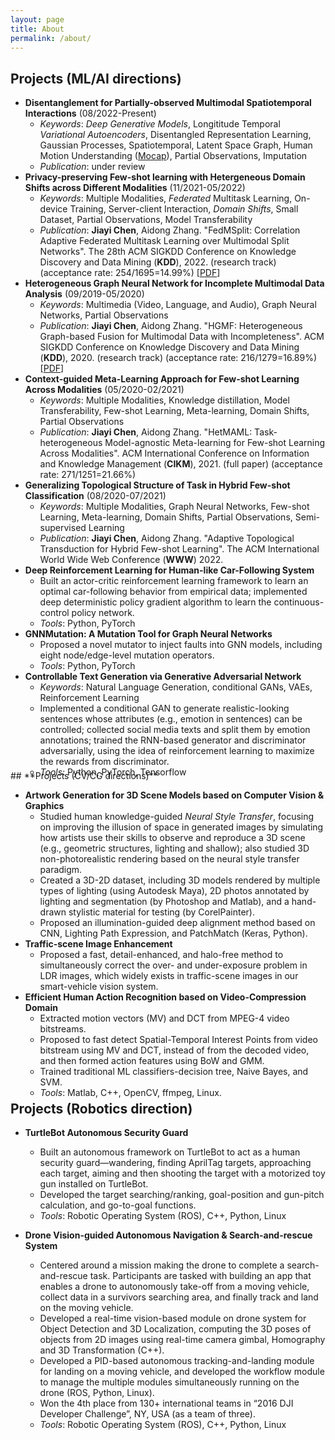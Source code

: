 ```yaml
---
layout: page
title: About
permalink: /about/
---
```




<a name="proj"></a>
## **Projects (ML/AI directions)**

<!-- Overview -->


<!-- <p style="padding-left: 35px;"> <b>Since 2018</b>:</p> -->

<!-- #### **Since 2018**: -->
<!-- - **Learning from Multimodal, Multi-view, and Heterogeneous Data** 
  - Work1: Heterogeneous **graph neural network**  for incomplete multimodal data analysis.
  - Work2: Context-guided task-heterogeneous meta-learning approach to solve **few-shot learning** across modalities. 
  - Work3: Dealing with few-shot tasks with a hybrid of data structures, and propose graph-based semi-supervised meta-learner to generalize and specialize the underlying geometric structure of few-shot data alignment task. -->
- **Disentanglement for Partially-observed Multimodal Spatiotemporal Interactions** (08/2022-Present)
  - *Keywords*: *Deep Generative Models*, Longititude Temporal *Variational Autoencoders*, Disentangled Representation Learning, Gaussian Processes, Spatiotemporal, Latent Space Graph, Human Motion Understanding ([Mocap](http://mocap.cs.cmu.edu/])), Partial Observations, Imputation
  - *Publication*: under review
- **Privacy-preserving Few-shot learning with Hetergeneous Domain Shifts across Different Modalities** (11/2021-05/2022)
  - *Keywords*: Multiple Modalities, *Federated* Multitask Learning, On-device Training, Server-client Interaction, *Domain Shifts*, Small Dataset, Partial Observations, Model Transferability 
  - *Publication*: **Jiayi Chen**, Aidong Zhang. "FedMSplit: Correlation Adaptive Federated Multitask Learning over Multimodal Split Networks". The 28th ACM SIGKDD Conference on Knowledge Discovery and Data Mining (**KDD**), 2022. (research track) (acceptance rate: 254/1695=14.99%) [[PDF](https://doi.org/10.1145/3534678.3539384)]
- **Heterogeneous Graph Neural Network for Incomplete Multimodal Data Analysis** (09/2019-05/2020)
  - *Keywords*: Multimedia (Video, Language, and Audio), Graph Neural Networks, Partial Observations 
  - *Publication*: **Jiayi Chen**, Aidong Zhang. "HGMF: Heterogeneous Graph-based Fusion for Multimodal Data with Incompleteness". ACM SIGKDD Conference on Knowledge Discovery and Data Mining (**KDD**), 2020. (research track) (acceptance rate: 216/1279=16.89%) [[PDF](https://doi.org/10.1145/3394486.3403182)]
- **Context-guided Meta-Learning Approach for Few-shot Learning Across Modalities** (05/2020-02/2021)
  - *Keywords*: Multiple Modalities, Knowledge distillation, Model Transferability, Few-shot Learning, Meta-learning, Domain Shifts, Partial Observations
  - *Publication*: **Jiayi Chen**, Aidong Zhang. "HetMAML: Task-heterogeneous Model-agnostic Meta-learning for Few-shot Learning Across Modalities". ACM International Conference on Information and Knowledge Management (**CIKM**), 2021. (full paper) (acceptance rate: 271/1251=21.66%) 
- **Generalizing Topological Structure of Task in Hybrid Few-shot Classification** (08/2020-07/2021)
  - *Keywords*: Multiple Modalities, Graph Neural Networks, Few-shot Learning, Meta-learning, Domain Shifts, Partial Observations, Semi-supervised Learning
  - *Publication*: **Jiayi Chen**, Aidong Zhang. "Adaptive Topological Transduction for Hybrid Few-shot Learning". The ACM International World Wide Web Conference (**WWW**) 2022. 
- **Deep Reinforcement Learning for Human-like Car-Following System** 
  - Built an actor-critic reinforcement learning framework to learn an optimal car-following behavior from empirical data; implemented deep deterministic policy gradient algorithm to learn the continuous-control policy network.
  - *Tools*: Python, PyTorch
- **GNNMutation: A Mutation Tool for Graph Neural Networks** 
  - Proposed a novel mutator to inject faults into GNN models, including eight node/edge-level mutation operators.
  - *Tools*: Python, PyTorch
- **Controllable Text Generation via Generative Adversarial Network** 
  - *Keywords*: Natural Language Generation, conditional GANs, VAEs, Reinforcement Learning
  - Implemented a conditional GAN to generate realistic-looking sentences whose attributes (e.g., emotion in sentences) can be controlled; collected social media texts and split them by emotion annotations; trained the RNN-based generator and discriminator adversarially, using the idea of reinforcement learning to maximize the rewards from discriminator.
  - *Tools*: Python, PyTorch, Tensorflow

<div class="masthead" style="margin-top: -25px;margin-bottom: -15;"> </div>
<!-- <p style="padding-left: 35px;"> <b>Before 2018</b>:</p> -->
<!-- #### **Before 2018**: -->
## **Projects (CV/CG directions)**

- **Artwork Generation for 3D Scene Models based on Computer Vision & Graphics** 
  - Studied human knowledge-guided *Neural Style Transfer*, focusing on improving the illusion of space in generated images by simulating how artists use their skills to observe and reproduce a 3D scene (e.g., geometric structures, lighting and shallow); also studied 3D non-photorealistic rendering based on the neural style transfer paradigm.
  - Created a 3D-2D dataset, including 3D models rendered by multiple types of lighting (using Autodesk Maya), 2D photos annotated by lighting and segmentation (by Photoshop and Matlab), and a hand-drawn stylistic material for testing (by CorelPainter).
  - Proposed an illumination-guided deep alignment method based on CNN, Lighting Path Expression, and PatchMatch (Keras, Python).
- **Traffic-scene Image Enhancement** 
  - Proposed a fast, detail-enhanced, and halo-free method to simultaneously correct the over- and under-exposure problem in LDR images, which widely exists in traffic-scene images in our smart-vehicle vision system.
- **Efficient Human Action Recognition based on Video-Compression Domain** 
  - Extracted motion vectors (MV) and DCT from MPEG-4 video bitstreams.
  - Proposed to fast detect Spatial-Temporal Interest Points from video bitstream using MV and DCT, instead of from the decoded video, and then formed action features using BoW and GMM.
  - Trained traditional ML classifiers-decision tree, Naive Bayes, and SVM.
  - *Tools*: Matlab, C++, OpenCV, ffmpeg, Linux.



<div class="masthead" style="margin-top: -25px;margin-bottom: -15;"> </div>

## **Projects (Robotics direction)**

- **TurtleBot Autonomous Security Guard** 
  - Built an autonomous framework on TurtleBot to act as a human security guard—wandering, finding AprilTag targets, approaching each target, aiming and then shooting the target with a motorized toy gun installed on TurtleBot. 
  - Developed the target searching/ranking, goal-position and gun-pitch calculation, and go-to-goal functions.
  - *Tools*: Robotic Operating System (ROS), C++,  Python, Linux


- **Drone Vision-guided Autonomous Navigation & Search-and-rescue System** 
  - Centered around a mission making the drone to complete a search-and-rescue task. Participants are tasked with building an app that enables a drone to autonomously take-off from a moving vehicle, collect data in a survivors searching area, and finally track and land on the moving vehicle.
  - Developed a real-time vision-based module on drone system for Object Detection and 3D Localization, computing the 3D poses of objects from 2D images using real-time camera gimbal, Homography and 3D Transformation (C++).
  - Developed a PID-based autonomous tracking-and-landing module for landing on a moving vehicle, and developed the workflow module to manage the multiple modules simultaneously running on the drone (ROS, Python, Linux).
  - Won the 4th place from 130+ international teams in “2016 DJI Developer Challenge”, NY, USA (as a team of three).
  - *Tools*: Robotic Operating System (ROS), C++,  Python, Linux

<div class="masthead" style="margin-top: -25px;margin-bottom: -15;"> </div>


<!-- *Back to [CV](/CV#proj).* -->

<!-- *Go to [Homepage](/#award).* -->

